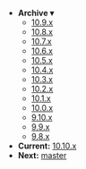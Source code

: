 <!-- _navbar.md -->

* **Archive ▾**
  * [10.9.x](/_archive/10.9.x/)
  * [10.8.x](/_archive/10.8.x/)
  * [10.7.x](/_archive/10.7.x/)
  * [10.6.x](/_archive/10.6.x/)
  * [10.5.x](/_archive/10.5.x/)
  * [10.4.x](/_archive/10.4.x/)
  * [10.3.x](/_archive/10.3.x/)
  * [10.2.x](/_archive/10.2.x/)
  * [10.1.x](/_archive/10.1.x/)
  * [10.0.x](/_archive/10.0.x/)
  * [9.10.x](/_archive/9.10.x/)
  * [9.9.x](/_archive/9.9.x/)
  * [9.8.x](/_archive/9.8.x/)
* **Current:** [10.10.x](/)
* **Next:** [master](/_master/)